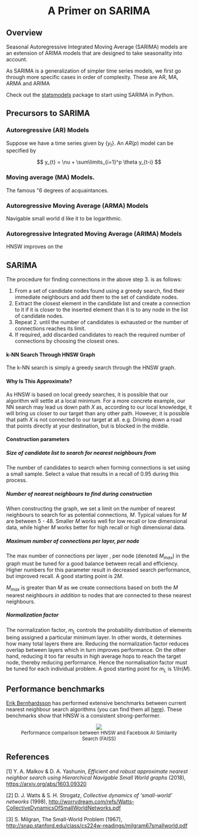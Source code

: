 # <center>A Primer on SARIMA</center>

## Overview

Seasonal Autoregressive Integrated Moving Average (SARIMA) models are an extension of ARIMA models that are designed to take seasonality into account.

As SARIMA is a generalization of simpler time series models, we first go through more specific cases in order of complexity. These are AR, MA, ARMA and ARIMA

Check out the [statsmodels](https://www.statsmodels.org/stable/index.html) package to start using SARIMA in Python.

## Precursors to SARIMA

### Autoregressive (AR) Models
Suppose we have a time series given by $\{y_{t}\}$. An $AR(p)$ model can be specified by

$$ y_{t} = \nu + \sum\limits_{i=1}^p \theta y_{t-i} $$

### Moving average (MA) Models.
The famous "6 degrees of acquaintances. 


### Autoregressive Moving Average (ARMA) Models
Navigable small world d like it to be logarithmic.

### Autoregressive Integrated Moving Average (ARIMA) Models
HNSW improves on the 


## SARIMA
The procedure for finding connections in the above step 3. is as follows:

1. From a set of candidate nodes found using a greedy search, find their immediate neighbours and add them to the set of candidate nodes.
1. Extract the closest element in the candidate list and create a connection to it if it is closer to the inserted element than it is to any node in the list of candidate nodes.
1. Repeat 2. until the number of candidates is exhausted or the number of connections reaches its limit.
1. If required, add discarded candidates to reach the required number of connections by choosing the closest ones.

#### k-NN Search Through HNSW Graph
The k-NN search is simply a greedy search through the HNSW graph.

#### Why Is This Approximate?
As HNSW is based on local greedy searches, it is possible that our algorithm will settle at a local minimum. For a more concrete example, our NN search may lead us down path $X$ as, according to our local knowledge, it will bring us closer to our target than any other path. However, it is possible that path $X$ is not connected to our target at all. e.g. Driving down a road that points directly at your destination, but is blocked in the middle. 

#### Construction parameters
##### Size of candidate list to search for nearest neighbours from
The number of candidates to search when forming connections is set using a small sample. Select a value that results in a recall of 0.95 during this process.

##### Number of nearest neighbours to find during construction
When constructing the graph, we set a limit on the number of nearest neighbours to search for as potential connections, $M$. Typical values for $M$ are between 5 - 48. Smaller $M$ works well for low recall or low dimensional data, while higher $M$ works better for high recall or high dimensional data.

##### Maximum number of connections per layer, per node
The max number of connections per layer , per node (denoted $M_{max}$) in the graph must be tuned for a good balance between recall and efficiency. Higher numbers for this parameter result in decreased search performance, but improved recall. A good starting point is $2M$.

$M_{max}$ is greater than $M$ as we create connections based on both the $M$ nearest neighbours <i>in addition</i> to nodes that are connected to these nearest neighbours.

##### Normalization factor
The normalization factor, $m_{L}$ controls the probability distribution of elements being assigned a particular minimum layer. In other words, it determines how many total layers there are. Reducing the normalization factor reduces overlap between layers which in turn improves performance. On the other hand, reducing it too far results in high average hops to reach the target node, thereby reducing performance. Hence the normalisation factor must be tuned for each individual problem. A good starting point for $m_{L}$ is $1/ln(M)$.

## Performance benchmarks

[Erik Bernhardsson](https://github.com/erikbern) has performed extensive benchmarks between current nearest neighbour search algorithms (you can find them all [here](https://github.com/erikbern/ann-benchmarks)). These benchmarks show that HNSW is a consistent strong-performer.

<center>
<p>
<figure align="center">
 <img src="https://phosgene89.github.io/hnsw/hnsw3.PNG">
 <figcaption>
  <font size="-1">Performance comparison between HNSW and Facebook AI Similarity Search (FAISS)</font>
 </figcaption>
</figure>
 </p>
 </center>


## References

[1] Y. A. Malkov & D. A. Yashunin, <i>Efficient and robust approximate nearest neighbor search using Hierarchical Navigable Small World graphs</i> (2018), https://arxiv.org/abs/1603.09320

[2] D. J. Watts & S. H. Strogatz, <i>Collective dynamics of 'small-world’ networks</i> (1998), http://worrydream.com/refs/Watts-CollectiveDynamicsOfSmallWorldNetworks.pdf

[3] S. Milgran, The Small-World Problem (1967), http://snap.stanford.edu/class/cs224w-readings/milgram67smallworld.pdf

